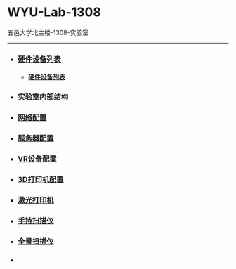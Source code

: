 # WYU-Lab-1308
五邑大学北主楼-1308-实验室
<hr>

* ### [硬件设备列表]()
    
   * #### [硬件设备列表]()
   
* ### [实验室内部结构]()
* ### [网络配置]()
* ### [服务器配置]()
* ### [VR设备配置]()
* ### [3D打印机配置]()
* ### [激光打印机]()
* ### [手持扫描仪]()
* ### [全景扫描仪]()
* ### 



